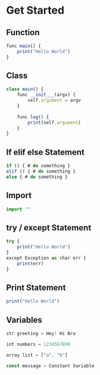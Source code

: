 # Get Started

## Function
```js
func main() {
    print("Hello World") 
}
```

## Class
```js
class main() {
    func __init___(argv) {
        self.argument = argv
    }
    
    func log() {
        print(self.argument) 
    }
}
```

## If elif else Statement
```js
if () { # do something } 
elif () { # do something }
else { # do something }
```

## Import
```js
import ""
```

## try / except Statement 
```js
try {
    print("Hello World")
}
except Exception as char err {
    print(err)
}
```

## Print Statement
```js
print("Hello World")
```

## Variables
```js
str greeting = Hey! Hi Bro

int numbers = 1234567890

array list = ["a", "b"]

const message = Constant Variable
```